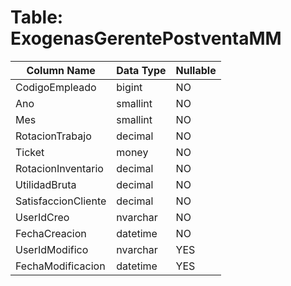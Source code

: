 # Table: ExogenasGerentePostventaMM

| Column Name | Data Type | Nullable |
|-------------|-----------|----------|
| CodigoEmpleado | bigint | NO |
| Ano | smallint | NO |
| Mes | smallint | NO |
| RotacionTrabajo | decimal | NO |
| Ticket | money | NO |
| RotacionInventario | decimal | NO |
| UtilidadBruta | decimal | NO |
| SatisfaccionCliente | decimal | NO |
| UserIdCreo | nvarchar | NO |
| FechaCreacion | datetime | NO |
| UserIdModifico | nvarchar | YES |
| FechaModificacion | datetime | YES |
